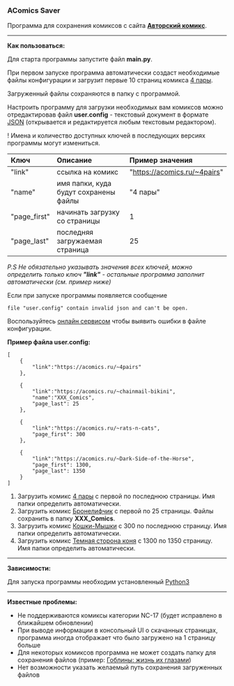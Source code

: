 ### AComics Saver

Программа для сохранения комиксов с сайта [**Авторский комикс**](https://acomics.ru/).

---

**Как пользоваться:**

Для старта программы запустите файл **main.py**.

При первом запуске программа автоматически создаст необходимые файлы конфигурации и загрузит первые 10 страниц комикса [4 пары](https://acomics.ru/~4pairs).

Загруженный файлы сохраняются в папку с программой.

Настроить программу для загрузки необходимых вам комиксов можно отредактировав файл **user.config** - текстовый документ в формате [JSON](https://ru.wikipedia.org/wiki/JSON) (открывается и редактируется любым текстовым редактором).

! Имена и количество доступных ключей в последующих версиях программы могут измениться.

| Ключ         | Описание                              | Пример значения              |
|:-------------|:--------------------------------------|:-----------------------------|
| "link"       | ссылка на комикс                      | "https://acomics.ru/~4pairs" |
| "name"       | имя папки, куда будут сохранены файлы | "4 пары"                     |
| "page_first" | начинать загрузку со страницы         | 1                            |
| "page_last"  | последняя загружаемая страница        | 25                           |

*P.S Не обязательно указывать значения всех ключей, можно определить только ключ **"link"** - остальные программа заполнит автоматически (см. пример ниже)*

Если при запуске программы появляется сообщение

    file "user.config" contain invalid json and can't be open.

Воспользуйтесь [онлайн сервисом](https://jsonlint.com/) чтобы выявить ошибки в файле конфигурации.

**Пример файла user.config:**
```
[
    {
        "link":"https://acomics.ru/~4pairs"
    },
 
    {
        "link":"https://acomics.ru/~chainmail-bikini",
        "name":"XXX_Comics",
        "page_last": 25
    },
     
    {
        "link":"https://acomics.ru/~rats-n-cats",
        "page_first": 300
    },

    {
        "link":"https://acomics.ru/~Dark-Side-of-the-Horse",
        "page_first": 1300,
        "page_last": 1350
    }
]

```

1. Загрузить комикс [4 пары](https://acomics.ru/~4pairs) с первой по последнюю страницы. Имя папки определить автоматически.
2. Загрузить комикс [Бронелифчик](https://acomics.ru/~chainmail-bikini) с первой по 25 страницы. Файлы сохранить в папку **XXX_Comics**.
3. Загрузить комикс [Кошки-Мышки](https://acomics.ru/~rats-n-cats) с 300 по последнюю страницу. Имя папки определить автоматически.
4. Загрузить комикс [Темная сторона коня](https://acomics.ru/~Dark-Side-of-the-Horse) с 1300 по 1350 страницу. Имя папки определить автоматически.

---

**Зависимости:**

Для запуска программы необходим установленный [Python3](https://www.python.org/downloads/)

---

**Известные проблемы:**

* Не поддерживаются комиксы категории NC-17 (будет исправлено в ближайшем обновлении)
* При выводе информации в консольный UI о скачанных страницах, программа иногда отображает что было загружено на 1 страницу больше
* Для некоторых комиксов программа не может создать папку для сохранения файлов (пример: [Гоблины: жизнь их глазами](https://acomics.ru/~goblins))
* Нет возможности указать желаемый путь сохранения загруженных файлов
